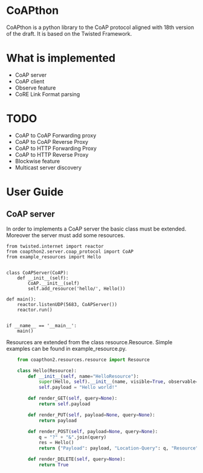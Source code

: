 CoAPthon
========

CoAPthon is a python library to the CoAP protocol aligned with 18th version of the draft.
It is based on the Twisted Framework.

What is implemented
===================

- CoAP server
- CoAP client
- Observe feature
- CoRE Link Format parsing

TODO
====

- CoAP to CoAP Forwarding proxy
- CoAP to CoAP Reverse Proxy
- CoAP to HTTP Forwarding Proxy
- CoAP to HTTP Reverse Proxy
- Blockwise feature
- Multicast server discovery

User Guide
========

CoAP server
-----------
In order to implements a CoAP server the basic class must be extended. Moreover the server must add some resources.

```
from twisted.internet import reactor
from coapthon2.server.coap_protocol import CoAP
from example_resources import Hello


class CoAPServer(CoAP):
    def __init__(self):
        CoAP.__init__(self)
        self.add_resource('hello/', Hello())

def main():
    reactor.listenUDP(5683, CoAPServer())
    reactor.run()


if __name__ == '__main__':
    main()
```

Resources are extended from the class resource.Resource. Simple examples can be found in example_resource.py.

```python
    from coapthon2.resources.resource import Resource

    class Hello(Resource):
        def __init__(self, name="HelloResource"):
            super(Hello, self).__init__(name, visible=True, observable=True, allow_children=True)
            self.payload = "Hello world!"

        def render_GET(self, query=None):
            return self.payload

        def render_PUT(self, payload=None, query=None):
            return payload

        def render_POST(self, payload=None, query=None):
            q = "?" + "&".join(query)
            res = Hello()
            return {"Payload": payload, "Location-Query": q, "Resource": res}

        def render_DELETE(self, query=None):
            return True
```

